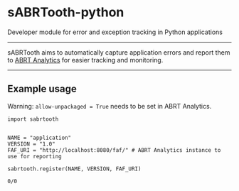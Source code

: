 # sABRTooth-python
Developer module for error and exception tracking in Python applications

---

sABRTooth aims to automatically capture application errors and report them to
[ABRT Analytics](https://github.com/abrt/faf) for easier tracking and monitoring.

---

## Example usage

Warning: `allow-unpackaged = True` needs to be set in ABRT Analytics.

``` python3
import sabrtooth


NAME = "application"
VERSION = "1.0"
FAF_URI = "http://localhost:8080/faf/" # ABRT Analytics instance to use for reporting

sabrtooth.register(NAME, VERSION, FAF_URI)

0/0
```
